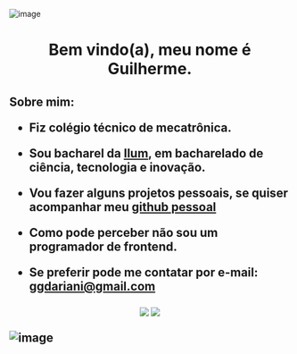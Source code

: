 ![image](https://user-images.githubusercontent.com/107007032/194927169-d9fed2a7-6473-488c-802e-9412ed776b1a.png)

<h1> <p align=center> Bem vindo(a), meu nome é Guilherme. </p>

<h2> Sobre mim:

+ Fiz colégio técnico de mecatrônica.

+ Sou bacharel da <a href="https://ilum.cnpem.br"> Ilum</a>, em bacharelado de ciência, tecnologia e inovação.

+ Vou fazer alguns projetos pessoais, se quiser acompanhar meu <a href="https://github.com/guidariani"> github pessoal </a>

+ Como pode perceber não sou um programador de frontend.

+ Se preferir pode me contatar por e-mail: ggdariani@gmail.com

<div>
<p align=center>
  <a href="https://instagram.com/guidariani" target="_blank"><img src="https://img.shields.io/badge/-Instagram-%23E4405F?style=for-the-badge&logo=instagram&logoColor=white" target="_blank"></a>
 <a href="https://www.linkedin.com/in/guilherme-dariani/" target="_blank"><img src="https://img.shields.io/badge/-LinkedIn-%230077B5?style=for-the-badge&logo=linkedin&logoColor=white" target="_blank"></a> 
</p>

![image](https://github.com/user-attachments/assets/c1897175-a279-4fab-8b7f-ae76d22f281b)
